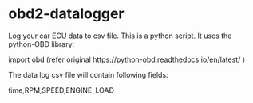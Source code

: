 # obd2-datalogger
Log your car ECU data to csv file. This is a python script. It uses the python-OBD library:

import obd (refer original https://python-obd.readthedocs.io/en/latest/ )

The data log csv file will contain following fields:

time,RPM,SPEED,ENGINE_LOAD
